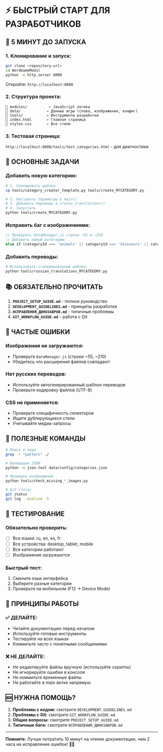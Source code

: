 # ⚡ БЫСТРЫЙ СТАРТ ДЛЯ РАЗРАБОТЧИКОВ

## 🚀 **5 МИНУТ ДО ЗАПУСКА**

### **1. Клонирование и запуск:**
```bash
git clone <repository-url>
cd WordGameModul
python -m http.server 8000
```
Откройте: `http://localhost:8000`

### **2. Структура проекта:**
```
📁 modules/          ← JavaScript логика
📁 data/            ← Данные игры (слова, изображения, конфиг)
📁 tools/           ← Инструменты разработки
📄 index.html       ← Главная страница
📄 styles.css       ← Все стили
```

### **3. Тестовая страница:**
`http://localhost:8000/tools/test_categories.html` - для диагностики

## 🎯 **ОСНОВНЫЕ ЗАДАЧИ**

### **Добавить новую категорию:**
```bash
# 1. Скопировать шаблон
cp tools/category_creator_template.py tools/create_MYCATEGORY.py

# 2. Настроить параметры в main()
# 3. Добавить переводы в create_translations()
# 4. Запустить
python tools/create_MYCATEGORY.py
```

### **Исправить баг с изображениями:**
```javascript
// Проверить DataManager.js строки ~55 и ~210
// Добавить новую категорию:
else if (categoryId === 'animals' || categoryId === 'dinosaurs' || categoryId === 'MYCATEGORY') {
```

### **Добавить переводы:**
```bash
# Использовать сгенерированный шаблон:
python tools/russian_translations_MYCATEGORY.py
```

## 📚 **ОБЯЗАТЕЛЬНО ПРОЧИТАТЬ**

1. **`PROJECT_SETUP_GUIDE.md`** - полное руководство
2. **`DEVELOPMENT_GUIDELINES.md`** - принципы разработки  
3. **`ИСПРАВЛЕНИЯ_ДИНОЗАВРОВ.md`** - типичные проблемы
4. **`GIT_WORKFLOW_GUIDE.md`** - работа с Git

## 🚨 **ЧАСТЫЕ ОШИБКИ**

### **Изображения не загружаются:**
- Проверьте `DataManager.js` (строки ~55, ~210)
- Убедитесь что расширения файлов совпадают

### **Нет русских переводов:**
- Используйте автогенерированный шаблон переводов
- Проверьте кодировку файлов (UTF-8)

### **CSS не применяется:**
- Проверьте специфичность селекторов
- Ищите дублирующиеся стили
- Учитывайте медиа-запросы

## 🔧 **ПОЛЕЗНЫЕ КОМАНДЫ**

```bash
# Поиск в коде
grep -r "pattern" ./

# Валидация JSON
python -m json.tool data/config/categories.json

# Проверка изображений
python tools/check_missing_*_images.py

# Git статус
git status
git log --oneline -5
```

## 📱 **ТЕСТИРОВАНИЕ**

### **Обязательно проверить:**
- [ ] Все языки: ru, en, es, fr
- [ ] Все устройства: desktop, tablet, mobile
- [ ] Все категории работают
- [ ] Изображения загружаются

### **Быстрый тест:**
1. Смените язык интерфейса
2. Выберите разные категории
3. Проверьте на мобильном (F12 → Device Mode)

## 🎯 **ПРИНЦИПЫ РАБОТЫ**

### **✅ ДЕЛАЙТЕ:**
- Читайте документацию перед началом
- Используйте готовые инструменты
- Тестируйте на всех языках
- Коммитьте часто с понятными сообщениями

### **❌ НЕ ДЕЛАЙТЕ:**
- Не редактируйте файлы вручную (используйте скрипты)
- Не игнорируйте ошибки в консоли
- Не коммитьте временные файлы
- Не работайте в main ветке напрямую

## 🆘 **НУЖНА ПОМОЩЬ?**

1. **Проблемы с кодом:** смотрите `DEVELOPMENT_GUIDELINES.md`
2. **Проблемы с Git:** смотрите `GIT_WORKFLOW_GUIDE.md`  
3. **Общие вопросы:** смотрите `PROJECT_SETUP_GUIDE.md`
4. **Типичные баги:** смотрите `ИСПРАВЛЕНИЯ_ДИНОЗАВРОВ.md`

---

**Помните:** Лучше потратить 10 минут на чтение документации, чем 2 часа на исправление ошибок! 📖✨ 